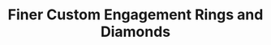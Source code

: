 ---
title: "Finer Custom Engagement Rings and Diamonds"
url: /scottsdale/finer-custom-engagement-rings-and-diamonds/
shop: Schmuck
---